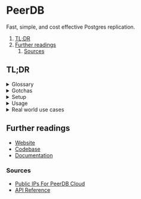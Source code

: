 # PeerDB

Fast, simple, and cost effective Postgres replication.

1. [TL;DR](#tldr)
1. [Further readings](#further-readings)
   1. [Sources](#sources)

## TL;DR

<details>
  <summary>Glossary</summary>

| Term   | Summary                                                                   |
| ------ | ------------------------------------------------------------------------- |
| Peer   | Connection to a database that PeerDB can query                            |
| Mirror | Stream of changes, feed in real-time, from a source peer to a target peer |
| Alert  | Notifications about issues in flows                                       |

</details>

<details>
  <summary>Gotchas</summary>

- The [documentation] is **sorely lacking**.

- The product appears to have **not** been designed with configuration automation via IaC (nor APIs in general) in mind.

- The API proven **un**reliable, **non**-idempotent, or plain did **not** work as described in the [API Reference] as of
  2025-03-19.<br/>
  E.g., the `allow_update: true` data parameter in a request to the `peers/create` endpoint should make the APIs update
  a peer's settings when one with the given name already exists, but the peer just does **not** get updated.

- API responses hide error messages behind a `200 OK` HTTP status code as of 2025-03-19.

  <details style="padding: 0 0 1em 1em;">
    <summary>Response example</summary>

  Output of a `ansible.builtin.uri` Ansible task executed against the PeerDB server:

  ```json
  {
    "json": {
      "message": "POSTGRES peer some_pg_peer was invalidated: failed to create connection: failed to connect to `user=me database=testDb`:\n\t172.31.40.46:6005 (dblab.example.org): tls error: server refused TLS connection\n\t172.31.40.46:6005 (dblab.example.org): failed SASL auth: FATAL: password authentication failed for user \"me\" (SQLSTATE 28P01)",
      "status": "FAILED"
    },
    "msg": "OK (426 bytes)",
    "status": 200,
    "url": "http://localhost:3000/api/v1/peers/create",
  }
  ```

  </details>

- PeerDB seems unable to connect to peers which `host` parameter is `localhost` or `127.0.0.1`, but can connect to the
  IP address of the system running the service (e.g., `192.168.1.10`).<br/>
  This is most likely a Docker-related issue.

  <details style="padding: 0 0 1em 1em;">

  ```sh
  $ docker run --rm --name 'postgres' -d -p '10000:5432' -e POSTGRES_PASSWORD='password' 'postgres:15.5'
  1cb9d450f1c1112601022dec4315a4dac7f564ee67760788850e4f61a8b5d8fb

  $ psql 'host=localhost port=10000 user=postgres password=password' -c '\conninfo'
  You are connected to database "postgres" as user "postgres" on host "localhost" (address "127.0.0.1") at port "10000".

  $ psql 'host=192.168.1.10 port=10000 user=postgres password=password' -c '\conninfo'
  You are connected to database "postgres" as user "postgres" on host "192.168.1.10" at port "10000".

  $ psql 'host=localhost port=9900 user=me password=peerdb'
  psql (15.8, server 14)
  Type "help" for help.
  me=> CREATE PEER IF NOT EXISTS some_pg_peer FROM POSTGRES WITH (host='localhost', port='10000', user='postgres', password='password', database='postgres');
  ERROR:  User provided error: ErrorInfo: ERROR, internal_error, failed to create peer: POSTGRES peer some_pg_peer was invalidated: failed to create connection: failed to connect to `user=postgres database=postgres`:
          127.0.0.1:10000 (localhost): dial error: dial tcp 127.0.0.1:10000: connect: connection refused
          [::1]:10000 (localhost): dial error: dial tcp [::1]:10000: connect: cannot assign requested address
          127.0.0.1:10000 (localhost): dial error: dial tcp 127.0.0.1:10000: connect: connection refused
          [::1]:10000 (localhost): dial error: dial tcp [::1]:10000: connect: cannot assign requested address
  me=> CREATE PEER IF NOT EXISTS some_pg_peer FROM POSTGRES WITH (host='192.168.1.10', port='10000', user='postgres', password='password', database='postgres');
  OK
  ```

  </details>

- PostgreSQL peers do **not** accept connection options as of 2025-03-19.<br/>
  This makes it impossible to specify any or override defaults.

  <details style="padding: 0 0 1em 1em;">

  The connection string is composed in code.<br/>
  The [data structure specifying its parameters][peers.proto#PostgresConfig] does **not** accept options, **nor** explicit
  connection strings.

  ```go
  // https://github.com/PeerDB-io/peerdb/blob/6a591128908cbd76df8f7e4094ec838fac08dcda/protos/peers.proto#L73
  message PostgresConfig {
    string host = 1;
    uint32 port = 2;
    string user = 3;
    string password = 4 [(peerdb_redacted) = true];
    string database = 5;
    // defaults to _peerdb_internal
    optional string metadata_schema = 7;
    optional SSHConfig ssh_config = 8;
  }
  ```

  </details>

- PostgreSQL peers have issues connecting to DBLab clones as of 2025-03-19.<br/>
  Peers seemingly **require** SSL to connect to them for some reason, or fail the password authentication when given the
  correct credentials.

  <details style="padding: 0 0 1em 1em;">

  ```sh
  $ nc -vz dblab.example.org 6005
  Ncat: Version 7.93 ( https://nmap.org/ncat )
  Ncat: Connected to 172.31.40.46:6005.
  Ncat: 0 bytes sent, 0 bytes received in 0.04 seconds.

  $ psql 'postgresql://dblab.example.org:6005/testDb?user=me&password=1q2w3e4r' -c '\conninfo'
  You are connected to database "testDb" as user "me" on host "dblab.example.org" (address "172.31.40.46") at port "6005".

  $ psql 'host=localhost port=9900 password=peerdb'
  psql (15.8, server 14)
  Type "help" for help.

  me=> CREATE PEER IF NOT EXISTS some_pg_peer FROM POSTGRES WITH (host='dblab.example.org', port='6005', user='me', password='1q2w3e4r', database='testDb');
  ERROR:  User provided error: ErrorInfo: ERROR, internal_error, failed to create peer: POSTGRES peer some_pg_peer was invalidated: failed to create connection: failed to connect to `user=me database=testDb`:
          172.31.40.46:6005 (dblab.example.org): tls error: server refused TLS connection
          172.31.40.46:6005 (dblab.example.org): failed SASL auth: FATAL: password authentication failed for user "me" (SQLSTATE 28P01)
  ```

  </details>

- When creating alerts through the APIs, the alert's ID in the request's data must be `-1`.<br/>
  This **will** create duplicates.

- SQL mode is provided by a translation service, which intercepts the `CREATE PEER` (or other resource) command and
  uses it to create the correct resources in the PostgreSQL backend.<br/>
  The translator does **not** expose **all** the resources (e.g., I could find no alert configuration), **nor** allows
  for easy updates (e.g. the peers and mirrors data is encoded).<br/>
  The data for peers and mirrors is encoded in ways that are **not** disclosed in the [documentation].

</details>

<details>
  <summary>Setup</summary>

  <details style="padding: 0 0 0 1em">
    <summary>Check requirements</summary>

```sql
sourceDb=> SELECT name,setting FROM pg_settings WHERE name IN ('wal_level','rds.logical_replication');
          name           | setting
-------------------------+---------
 rds.logical_replication | on
 wal_level               | logical
(2 rows)
```

```sql
ALTER SYSTEM SET wal_level = logical;
ALTER SYSTEM SET max_wal_senders = 10;
ALTER SYSTEM SET max_replication_slots = 10;
```

  </details>

```sh
git clone 'https://github.com/PeerDB-io/peerdb.git' \
&& docker compose -f 'peerdb/docker-compose.yml' up -d
```

</details>

<details>
  <summary>Usage</summary>

```sh
# Connect in SQL mode.
psql 'host=localhost port=9900 password=peerdb'
psql 'postgresql://peerdb.example.org:9900/?password=peerdb'

# Use the APIs.
curl -fsS --url 'http://localhost:3000/api/v1/peers/list' -X 'GET' \
  -H "Authorization: Basic $(printf '%s' ':' 'your password here' | base64)"
```

```sql
-- List peers.
SELECT id, name, type FROM peers;

-- Create peers.
CREATE PEER IF NOT EXISTS some_pg_peer FROM POSTGRES WITH (
  host='some.pg.fqdn',
  port='5432',
  database='postgres',
  user='postgres',
  password='password'
);

-- Delete peers.
DELETE FROM peers WHERE name == 'some_pg_peer';
```

</details>

<details>
  <summary>Real world use cases</summary>

```sh
# List peers.
psql "host=localhost port=9900 password=$(gopass show -o 'peerdb/instance')" -c "SELECT id, name, type FROM peers;"
curl -fsS --url 'http://localhost:3000/api/v1/peers/list' \
  -H "Authorization: Basic $(gopass show -o 'peerdb/instance' | xargs printf '%s' ':' | base64)"
```

</details>

## Further readings

- [Website]
- [Codebase]
- [Documentation]

### Sources

- [Public IPs For PeerDB Cloud]
- [API Reference]

<!--
  Reference
  ═╬═Time══
  -->

<!-- In-article sections -->
<!-- Knowledge base -->
<!-- Files -->
<!-- Upstream -->
[api reference]: https://docs.peerdb.io/peerdb-api/reference
[codebase]: https://github.com/PeerDB-io/peerdb
[documentation]: https://docs.peerdb.io/
[peers.proto#PostgresConfig]: https://github.com/PeerDB-io/peerdb/blob/6a591128908cbd76df8f7e4094ec838fac08dcda/protos/peers.proto#L73
[public ips for peerdb cloud]: https://docs.peerdb.io/peerdb-cloud/ip-table
[website]: https://www.peerdb.io/

<!-- Others -->
